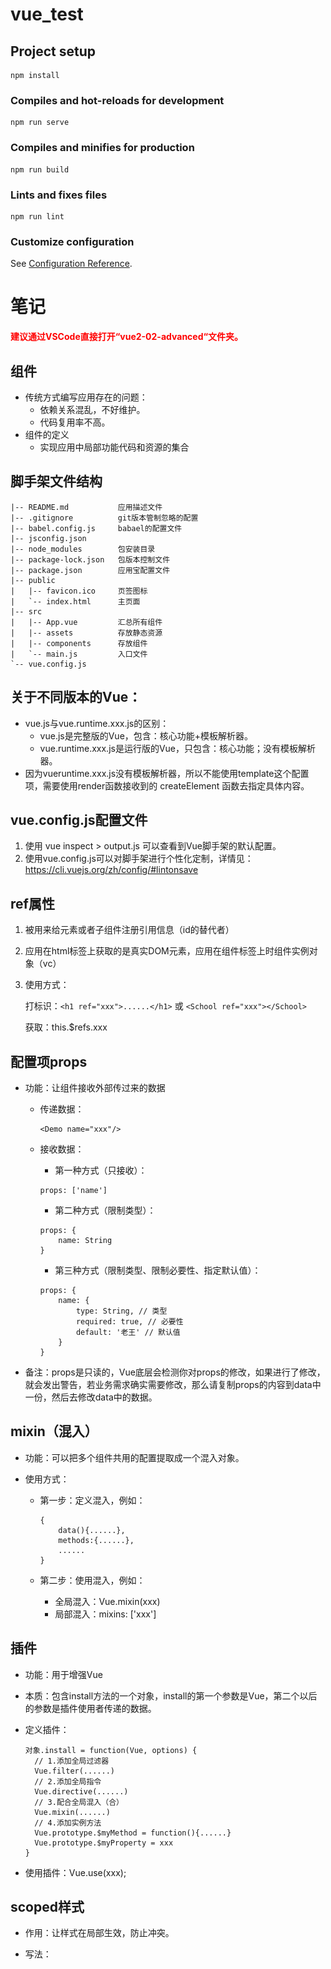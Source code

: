 # vue_test

## Project setup
```
npm install
```

### Compiles and hot-reloads for development
```
npm run serve
```

### Compiles and minifies for production
```
npm run build
```

### Lints and fixes files
```
npm run lint
```

### Customize configuration
See [Configuration Reference](https://cli.vuejs.org/config/).



# 笔记

<span style="color:red;font-weight:bold;">建议通过VSCode直接打开“vue2-02-advanced“文件夹。</span>

## 组件

- 传统方式编写应用存在的问题：
  - 依赖关系混乱，不好维护。
  - 代码复用率不高。
- 组件的定义
  - 实现应用中局部功能代码和资源的集合

## 脚手架文件结构

```shell
|-- README.md			应用描述文件
|-- .gitignore			git版本管制忽略的配置
|-- babel.config.js		babael的配置文件
|-- jsconfig.json		
|-- node_modules		包安装目录
|-- package-lock.json	包版本控制文件
|-- package.json		应用宝配置文件
|-- public
|   |-- favicon.ico		页签图标
|   `-- index.html		主页面
|-- src
|   |-- App.vue			汇总所有组件
|   |-- assets			存放静态资源
|   |-- components		存放组件
|   `-- main.js			入口文件
`-- vue.config.js
```



## 关于不同版本的Vue：

- vue.js与vue.runtime.xxx.js的区别：
  - vue.js是完整版的Vue，包含：核心功能+模板解析器。
  - vue.runtime.xxx.js是运行版的Vue，只包含：核心功能；没有模板解析器。
- 因为vueruntime.xxx.js没有模板解析器，所以不能使用template这个配置项，需要使用render函数接收到的 createElement 函数去指定具体内容。



## vue.config.js配置文件

1. 使用 vue inspect > output.js 可以查看到Vue脚手架的默认配置。
2. 使用vue.config.js可以对脚手架进行个性化定制，详情见：https://cli.vuejs.org/zh/config/#lintonsave

## ref属性

1. 被用来给元素或者子组件注册引用信息（id的替代者）

2. 应用在html标签上获取的是真实DOM元素，应用在组件标签上时组件实例对象（vc）

3. 使用方式：

   打标识：`<h1 ref="xxx">......</h1>` 或 `<School ref="xxx"></School>`

   获取：this.$refs.xxx

## 配置项props

- 功能：让组件接收外部传过来的数据

  - 传递数据：

    ```vue
    <Demo name="xxx"/>
    ```

  - 接收数据：

    - 第一种方式（只接收）：

    ```vue
    props: ['name']
    ```

    - 第二种方式（限制类型）：

    ```vue
    props: {
    	name: String
    }
    ```

    - 第三种方式（限制类型、限制必要性、指定默认值）：

    ```shell
    props: {
    	name: {
    		type: String, // 类型
    		required: true, // 必要性
    		default: '老王' // 默认值
    	}
    }
    ```

- 备注：props是只读的，Vue底层会检测你对props的修改，如果进行了修改，就会发出警告，若业务需求确实需要修改，那么请复制props的内容到data中一份，然后去修改data中的数据。

## mixin（混入）

- 功能：可以把多个组件共用的配置提取成一个混入对象。

- 使用方式：

  - 第一步：定义混入，例如：

    ```vue
    {
    	data(){......},
    	methods:{......},
    	......
    }
    ```

  - 第二步：使用混入，例如：

    - 全局混入：Vue.mixin(xxx)
    - 局部混入：mixins: ['xxx']



## 插件

- 功能：用于增强Vue

- 本质：包含install方法的一个对象，install的第一个参数是Vue，第二个以后的参数是插件使用者传递的数据。

- 定义插件：

  ```vue
  对象.install = function(Vue, options) {
  	// 1.添加全局过滤器
  	Vue.filter(......)
  	// 2.添加全局指令
  	Vue.directive(......)
  	// 3.配合全局混入（合）
  	Vue.mixin(......)
  	// 4.添加实例方法
  	Vue.prototype.$myMethod = function(){......}
  	Vue.prototype.$myProperty = xxx
  }
  ```

- 使用插件：Vue.use(xxx);



## scoped样式

- 作用：让样式在局部生效，防止冲突。

- 写法：

  <style scoped>

## 总结TodoList案例

- 组件化编码流程：
  - 拆分静态组件：组件要按照功能点拆分，命名不要与html元素冲突。
  - 实现动态组件：考虑好数据的存放位置，数据是一个组件在用，还是一些组件在用：
    - 一个组件在用：放在组件自身即可。
    - 一些组件在用：放在他们共同的父组件上（<span style="color:red">状态提升</span>）
  - 实现交互：从绑定事件开始。
- props适用于：
  - 父组件==>子组件通信。
  - 子组件==>父组件通信（要求父先给子一个函数）
- 使用v-model时要切记：v-model绑定的值不能是props传过来的值，因为props是不可以修改的！
- props穿过来的若是对象类型的值，修改对象中的属性时Vue不会报错，但不推荐这样做。



## webStorage

- 存储内容大小一般支持5MB左右（不同浏览器可能还不一样）
- 浏览器端通过window.sessionStorage和window.localStorage属性来实现本地存储机制。
- 相关API：
  - xxxStorage.setItem('key', 'value');
    - 该方法接受一个键和值作为参数，会把键值对添加到存储中，如果键名存在，则更新其对应的值。
  - xxxStorage.getItem('person');
    - 该方法接受一个键名作为参数，返回键名对应的值。
  - xxxStorage.removeItem('key')
    - 该方法接受一个键名作为参数，并把该键名从存储中删除。
  - xxxStorage.clear()
    - 该方法会清空存储中的所有数据。
- 备注：
  - sessionStorage存储的内容会随着浏览器窗口关闭而消失。
  - localStorage存储的内容，需要手动清除才会消失。
  - xxxStorage.getItem(xxx)，如果xxx对应的value获取不到，那么getItem的返回值是null。
  - JSON.parse(null)的结果依然是null.



## 组件的自定义事件

- 一种组件间通信的方式，适用于<span style="color:red;font-weight:bold;">子组件==>父组件</span>

- 使用场景：A是父组件，B是子组件，B想给A传数据，那么就要在A中给B绑定自定义事件（<span style="color:red;font-weight:bold;">事件的回调在A中</span>）。

- 绑定自定义事件：

  - 第一种方式，在父组件中：

    ```vue
    <Demo @atguigu="test"/> 
    // 或者
    <Demo v-on:atguigu="test"/>
    ```

  - 第二种方式，在父组件中：

    ```vue
    <Demo ref="demo"/>
    ......
    mounted() {
    	this.$refs.xxx.$on('atguigu', this.test);
    }
    ```

  - 若想让自定义事件只能触发一次，可以使用`once`修饰符，或`$once`方法。

- 触发自定义事件：`this.$emit('atguigu',数据)`。

- 解绑自定义事件：`this.$off('atguigu')`。

- 组件上也可以绑定原生DOM事件，需要使用`native`修饰符。

- 注意：通过`this.$refs.xxx.$on('atguigu',回调)`绑定自定义事件时，回调<span style="color:red;font-weight:bold;">要么配置在methods中，要么用箭头函数</span>，否则this指向会出问题！！！



## 全局事件总线（GlobalEventBus）

- 一种组件间通信的方式，适用于<span style="color:red;font-weight:bold;">任意组件间通信</span>。

- 安装全局事件总线：

  ```js
  new Vue({
  	......
      beforeCreate() {
  		Vue.prototype.$bus = this; // 安装全局事件总线，￥bus就是当前应用的vm
  	},
      ......
  })
  ```

- 使用全局事件总线：

  - 接收数据：A组件想接收数据，则在A组件中给$bus绑定自定义事件<span style="color:red;font-weight:bold;">回调留在A组件自身</span>。

    ```js
    methods(){
        demo(data){......}
    }
    ......
    mounted(){
        this.$bus.$on('xxx', this.dmeo);
    }
    ```

  - 提供数据：`this.$but.$emit('xxx', 数据)`

- 最好在beforeDestroy钩子中，用$off去解绑<span style="color:red;font-weight:bold;">当前组件所用到的</span>事件。



## 消息订阅与发布

- 一种组件间通信的方式，适用于<span style="color:red;font-weight:bold;">任意组件间通信</span>。

- 使用步骤：

  - 安装pubsub：`npm i pubsub-js`

  - 引入：`import pubsub from 'pubsub-js'`

  - 接收数据：A组件想接收数据，则在A组件中订阅消息，订阅的<span style="color:red;font-weight:bold;">回调留在A组件自身</span>。

    ```js
    methods(){
        demo(data){......}
    }
    ......
    mounted(){
        this.pid = pubsub.subscribe('xxx', this.demo); // 订阅消息
    }
    ```

  - 提供数据：`pubsub.subscribe('xxx', 数据);`

  - 最好在beforeDestroy钩子中，用`pubsub.unsubscribe(this.pid)`去<span style="color:red;font-weight:bold;">取消订阅</span>。

## nextTick

- 语法：`this.$nextTick(回调函数)`
- 作用：在下一次DOM更新结束后执行其指定的回调。
- 什么时候用：当改变数据后，要基于更新后的新DOM进行某些操作时，要在nextTick所指定的回调函数中执行。



## Vue封装的过度与动画

- 作用：在插入、更新或移除DOM元素时，在合适的时候给元素添加样式类名。
- 图示：

![image-20231022110154447](images/image-20231022110154447.png)

- 写法：

  - 准备好样式：

    - 元素进入的样式：
      1. v-enter：进入的起点
      2. v-enter-active：进入过程中
      3. v-enter-to：进入的终点
    - 元素离开的样式：
      1. v-leave：离开的起点
      2. v-leave-active：离开过程中
      3. v-leave-to：离开的重点

  - 使用`<transition>`包裹要过度的元素，并配置name属性：

    ```vue
    <transition name="hello">
    	<h1 v-show="isShow">
            你好啊！
        </h1>
    </transition>
    ```

  - 备注：若有多个元素需要过度，则需要使用：`<transition-group>`，且每个元素都要指定`key`值。

- 利用三方动画库

  - https://animate.style/

  - 安装

    ```shell
    npm i animate.css
    ```

  - 引入

    ```js
    import "animate.css";
    ```

  - 示例

    ```vue
    <transition-group
      name="animate__animated animate__bounce"
      appear
      enter-active-class="animate__swing"
      leave-active-class="animate__backOutUp"
    >
      <h1 v-show="isShow" key="1">你好啊！</h1>
      <h1 v-show="!isShow" key="2">尚硅谷！</h1>
    </transition-group>
    ```


## Vue脚手架配置代理

本示例用到的后端服务是`test_proxy_server`，执行`node server1`和`node server2`即可。

- 方法一

  - 在vue.config.js中添加如下配置：

  ```js
  // 开启代理服务器（方式一）
  devServer: {
      proxy: 'http://localhost:5000'
  },
  ```

  - 说明：
    - 优点：配置简单，请求资源时直接发给前端（8080）即可。
    - 缺点：不能配置多个代理，不能灵活的控制请求是否走代理。
    - 工作方式：若按照上述配置代理，当请求了前端不存在的资源时，那么该请求会转发给服务器（优先匹配前端资源）。

- 方法二

  - 编写vue.config.js配置具体代理规则

    ```js
    // 开启代理服务器（方式二）
    devServer: {
        proxy: {
          '/api': {
            target: 'http://localhost:5000', // 代理目标的基础路径
            pathRewrite: { '^/api': '' }
            // ws: true, // 用于支持websocket
            // changeOrigin: true // 用于控制请求头中的host值
          },
          '/demo': {
            target: 'http://localhost:5001', // 代理目标的基础路径
            pathRewrite: { '^/demo': '' }
            // ws: true, // 用于支持websocket
            // changeOrigin: true // 用于控制请求头中的host值
          },
        }
    }
    ```

  - 说明：

    - 优点：可以配置多个代理，且可以灵活的控制请求是否走代理。
    - 缺点：配置略微繁琐，请求资源时必须加前缀。

## 插槽

- 作用：让父组件可以向子组件指定位置插入html结构，也是一种组件间通信的方式，适用于<span style="color:red;font-weight:bold;">父组件==>子组件</span>

- 分类：默认插槽、具名插槽、作用域插

- 使用方式：

  1. 默认插槽：

     ```vue
     父组件中：
     <Category>
     	<div>
             html结构1
         </div>
     </Category>
     子组件中：
     <template>
     	<div>
             <!-- 定义插槽 -->
             <slot>插槽默认内容......</slot>
         </div>
     </template>
     ```

  2. 具名插槽

     ```vue
     父组件中：
     <Category>
     	<template slot="center">
         	<div>
                 html结构1
             </div>
         </template>
     	<template v-slot:footer>
         	<div>
                 html结构2
             </div>
         </template>
     </Category>
     子组件中：
     <template>
     	<div>
             <!-- 定义插槽 -->
             <slot name="center">插槽默认内容......</slot>
             <slot name="footer">插槽默认内容......</slot>
         </div>
     </template>
     ```

  3. 作用域插槽：

     1. 理解：<span style="color:red;font-weight:bold;">数据在组件的自身上，但根据数据生成的结构需要组件的使用者来决定。</span>（games数据在Category组件中，但使用数据所遍历出来的结构由App组件决定）

     2. 具体编码：

        ```vue
        父组件中：
        <Category>
            <template scope="scopeData">
            	<!-- 生成的是ul列表 -->
        		<ul>
        			<li v-for="(item, idx) in scopeData.games" :key="idx">
                    	{{ item }}
                	</li>
                </ul>
            </template>
            <template slot-scope="scopeData">
            	<!-- 生成的是h4标题 -->
                <h4 v-for="(item, idx) in scopeData.games" :key="idx">
                    {{ item }}
                </h4>
            </template>
        </Category>
        子组件中：
        <template>
        	<div>
                <slot :games="games"></slot>
            </div>
        </template>
        <script>
        	export default {
                name: 'Category',
                props: ['title'],
                // 数据在子组件自身
                data() {
                    return {
                        games: ["红色警戒", "穿越火线", "劲舞团", "超级玛丽"],
                    }
                }
            }
        </script>
        ```


## Vuex

### Vuex是什么？

1. 概念：专门在Vue中实现集中式状态（数据）管理的一个Vue插件，对Vue应用中多个组件的共享状态进行集中式的管理（读/写），也是一种组件间通信的方式，且适用于任意组件间通信。
2. Github地址： https://github.com/vuejs/vuex

- 安装

```shell
npm i vuex@3
```

### 什么时候使用Vuex

1. 多个组件依赖于同一状态
2. 来自不同组件的行为需要变更同一状态

### 搭建Vuex环境

1. 创建文件：`src/store/index.js`

```js
// 该文件用于创建Vuex中最为核心的store

// 引入Vue
import Vue from 'vue'
// 引入Vuex
import Vuex from 'vuex'
// 使用插件
Vue.use(Vuex)

// 准备actions——用于响应组件中的动作
const actions = {}
// 准备mutations——用于操作数据(state)
const mutations = {}
// 准备state——用于存储数据
const state = {}

// 创建并暴露store
export default new Vuex.Store({
  actions: actions,
  mutations,
  state,
});
```

2. 在`main.js`中创建vm时传入`store`配置项

````js
......
// 引入store
import store from './store'
......

// 创建vm
new Vue({
    el: '#app',
    render: h=> h(App),
    store
})
````

### 基本使用

1. 初始化数据`state`、配置`actions`、配置`mutations`、操作文件`store.js`

```js
// 该文件用于创建Vuex中最为核心的store

// 引入Vue
import Vue from 'vue'
// 引入Vuex
import Vuex from 'vuex'
// 使用插件
Vue.use(Vuex)

// 准备actions——用于响应组件中的动作
const actions = {
  jia: function (context, value) {
    console.log('actions->jia被调用了');
    context.commit('JIA', value);
  },
}
// 准备mutations——用于操作数据(state)
const mutations = {
  JIA: function (mutations, value) {
    console.log('actions->JIA被调用了');
    state.sum += value;
  }
}
// 准备state——用于存储数据
const state = {
  sum: 0, // 当前的和
}

// 创建并暴露store
export default new Vuex.Store({
  actions: actions,
  mutations,
  state,
});
```

2. 组件中读取Vuex中的数据：`$store.state.sum`
3. 组件中修改Vuex中的数据：`$store.dispatch('action中的方法名', 数据)`或者`$store.commit('mutations中的方法名','数据')`

> 备注：若没有网络请求或其他业务逻辑，组件中也可以越过actions，即不写`dispatch`，直接编写`commit`。

### getters的使用

1. 概念：当state中的数据需要经过加工后再使用时，可以使用getters加工。
2. 在`store.js`中追加`getters`配置

```js
......
const getters = {
    bigSum(state) {
        return state.sum * 10;
    }
}
// 创建并暴露store
export default new Vuex.Store({
    ......,
    getters
})
```

3. 组件中读取数据：`$store.getters.bigSum`

### 四个map方法的使用

1. mapState方法：用于帮助我们映射`state`中的数据为计算属性。

```js
computed: {
    // 借助mapState生成计算属性，从state中读取数据。（对象写法）
    ...mapState({ sum: "sum", school: "school", subject: "subject" }),
    // 借助mapState生成计算属性，从state中读取数据。（数组写法）
	...mapState(["sum", "school", "subject"]),
}
```

2. mapGetters方法：用于帮助我们映射`getters`中的数据为计算属性

```js
computed: {
    // 借助mapGetters生成计算属性，从getters中读取数据。（对象写法）
    ...mapGetters({ bigSum: "bigSum" }),
    // 借助mapGetters生成计算属性，从getters中读取数据。（数组写法）
    ...mapGetters(["bigSum"]),
}
```

3. mapActions方法：用于帮助我们生成与`actions`对话的方法，即：包含`$store.dispatch(xxx)`的函数

```js
methods: {
    // 借助mapActions生成对应的方法，方法中会调用dispatch方法去联系actions。（对象写法）
    ...mapActions({ incrementOdd: "jiaOdd", incrementWait: "jiaWait" }),
	// 借助mapActions生成对应的方法，方法中会调用dispatch方法去联系actions。（数组写法）
    ...mapActions(["jiaOdd", "jiaWait"]),
}
```

4. mapMutations方法：用于帮助我们生成与`mutatioins`对话的方法，即：包含`$store.commit(xxx)`的函数

```js
methods: {
    // 借助mapMutations生成对应的方法，方法中会调用commit方法去联系mutations。（对象写法）
    ...mapMutations({ increment: "JIA", decrement: "JIAN" }),
    // 借助mapMutations生成对应的方法，方法中会调用commit方法去联系mutations。（数组写法）
    ...mapMutations(["JIA", "JIAN"]),
}
```

> 备注：mapActions与mapMutations使用时，若需要传递参数需要：在模板中绑定事件时传递参数，否则参数是事件对象。

### 模块化+命名空间

1. 目的：让代码更好维护，让多种数据分类更加明确。
2. 修改`store.js`

```js
const countAbout = {
    namespaced: true, // 开启命名空间
    state: {},
    mutations: {},
    actions: {},
    getters: {}
}
              
const personAbout = {
    namespaced: true, // 开启命名空间
    state: {},
    mutations: {},
    actions: {},
    getters: {}              
}

const store = new Vuex.Store({
	modules: {
		countAbout: countAbout,
		personAbout
	}
})
```

3. 开启命名空间后，组件中读取state数据：

```javascript
// 方式一：自己直接读取
this.$store.state.personAbout.list
// 方式二：借助mapState读取
...mapState('countAbout', ['sum', 'school', 'subject'])
```

4. 开启命名空间后，组件中读取getters数据：

```js
// 方式一：自己直接读取
this.$store.getters['personAbout/firstPersonName']
// 方式二：借助mapGetters读取
...mapGetters('countAbout', ['bigSum'])
```

5. 开启命名空间后，组件中调用dispatch

```js
// 方式一：自己直接dispatch
this.$store.dispatch('personAbout/addPersonWang', person)
// 方式二：借助mapActions
...mapActions('countAbout', {incrementOdd:'jiaOdd', incrementWait:'jiaWait'})
```

6. 开启命名空间后，组件中调用commit

```js
// 方式一：自己直接commit
this.$store.commit('personAbout/ADD_PERSON', person)
// 方式二：
...mapMutations('countAbout', {increment:'JIA', decrement: 'JIAN'})
```



## VueRouter

### 相关理解

#### vue-router的理解

Vue的一个插件库，专门用来实现SPA应用。

![image-20231026124653084](images/image-20231026124653084.png)

#### 对SPA应用的理解

1. 单页Web应用（single page web application，SPA）。
2. 整个应用只有<span style="color:red;font-weight:bold;">一个完整的页面</span>。
3. 点击页面中的导航链接<span style="color:red;font-weight:bold;">不会刷新</span>页面，只会做页面的<span style="color:red;font-weight:bold;">局部更新</span>。
4. 数据需要通过ajax请求获取。

- 安装

```js
npm i vue-router@3
```

#### 路由的理解

- 什么是路由？
  - 一个路由就是一组映射关系（key-value）
  - key为路径，value可能是function或component
- 路由分类
  - 后端路由：
    - 理解：value是functioin，用于处理客户端提交的请求。
    - 工作过程：服务器接收到一个请求时，根据**请求路径**找到匹配的**函数**来处理请求，返回响应数据。
  - 前端路由：
    - 理解：value是component，用于展示页面内容。
    - 工作过程：当浏览器的路径改变时，对应的组件就会显示。

### 基本路由

#### 路由：

1. 理解：一个路由（route）就是一组映射关系（key-value），多个路由需要路由器（router）进行管理。
2. 前端路由：key是路径，value是组件。

#### 1.基本使用

1. 安装vue-router，命令：`npm i vue-router`

2. 应用插件：`Vue.use(VueRouter)`
3. 编写router配置项：

```js
// 该文件专门用于创建整个应用的路由器

// 引入Vue
import Vue from 'vue'
// 引入VueRouter
import VueRouter from "vue-router";
// 使用插件
Vue.use(VueRouter)

// 引入组件
import About from '../components/About.vue'
import Home from '../components/Home.vue'

// 创建一个路由器
export default new VueRouter({
  routes: [
    {
      path: '/about',
      component: About
    },
    {
      path: '/home',
      component: Home
    }
  ]
})
```

4. 实现切换(active-class可配置高亮样式）

```html
<router-link class="list-group-item" active-class="active" to="/about">About</router-link>
```

5. 指定展示位置

```html
<router-view></router-view>
```









































​	



